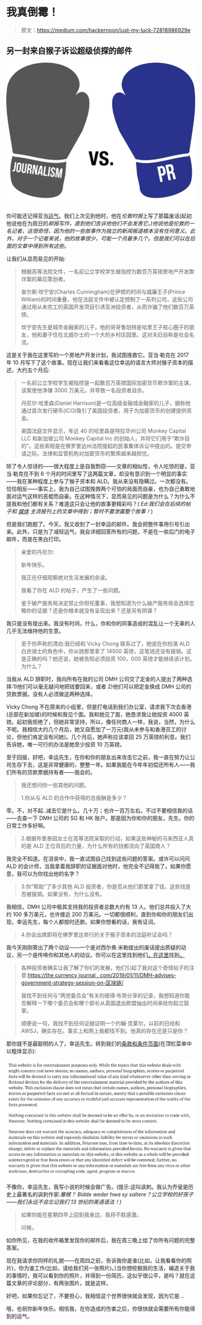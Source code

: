 # 我真倒霉！

> 原文：<https://medium.com/hackernoon/just-my-luck-72818986929e>

## 另一封来自猴子诉讼超级侦探的邮件

![](img/39972a157cdd38d3a5652c6321b87324.png)

你可能还记得亚当[运气](https://hackernoon.com/tagged/luck)。我们上次见到他时，他在*伦敦时报*上写了那篇废话(起初他说他在为周日的*邮报写作，直到他们告诉他他们不会发表它。)他说他是伦敦的一名记者，这很奇怪，因为他的一些故事作为独立的新闻报道根本没有任何意义。此外，对于一个记者来说，他的故事很少，可能一个月最多几个。但是我们可以在后面的文章中得到所有这些。*

让我们从显而易见的开始:

> 根据高等法院文件，一名前公立学校学生被指控为数百万英镑房地产开发欺诈案的幕后策划者。
> 
> 查尔斯·坎宁安(Charles Cunningham)在伊顿的时间与威廉王子(Prince William)的时间重叠，他在法庭文件中被认定控制了一系列公司，这些公司通过用从未完工的英国开发项目引诱亚洲投资者，从而诈骗了他们数百万英镑。
> 
> 坎宁安先生是城市金融家的儿子，他的哥哥鲁珀特是哈里王子核心圈子的朋友，他和妻子住在北威尔士的一个大的乡村庄园里。这对夫妇自称是社会名流。

这是关于我在这里写的一个房地产开发计划，我试图挽救它。亚当·勒克在 2017 年 10 月写下了这个故事。现在让我们来看看这位幸运的语言大师对猴子资本的描述，大约五个月后:

> 一名前公立学校学生被指控是一起数百万英镑国际加密货币欺诈案的主谋，该案使他净赚 3000 万美元，并导致一名投资者自杀。
> 
> 丹尼尔·哈里森(Daniel Harrison)是一位高级金融城金融家的儿子，据称他通过首次发行硬币(ICO)吸引了美国投资者，用于为加密货币的创建提供资金。
> 
> 美国法庭文件显示，年近 40 的哈里森是特拉华州公司 Monkey Capital LLC 和新加坡公司 Monkey Capital Inc 的创始人，并将它们用于“欺诈目的”。这些索赔是在佛罗里达州法院提起的民事集体诉讼中提出的。提交申请之际，法律和监管机构对加密货币的繁荣越来越担忧。

除了令人惊讶的——很大程度上是自我剽窃——文章的相似性，令人吃惊的是，亚当·勒克在不到 6 个月的时间里写了这两篇文章，却没有意识到一个明显的事实——我在某种程度上参与了猴子资本和 ALD。我从来没有隐瞒过。一次都没有。恰恰相反——事实上，我为自己试图挽救两个可怕的局面而自豪，也为自己勇敢地面对运气这样的恶棍而自豪。在这种情况下，显而易见的问题是为什么？为什么不提我和他们都有关系？难道这只会让他的故事更精彩吗？( *Ed:我们会在后续的帖子和* [*媒体*](https://hackernoon.com/tagged/media) *主流报刊上的文章中得到；暂时不要泄露整个故事！*)

但是我们跑题了。今天，我又收到了一封幸运的邮件。我会把整件事用引号引出来。此外，只是为了减轻运气，我会详细回答所有的问题，不是在一些后门的电子邮件，而是在黑白打印。

> 亲爱的丹尼尔:
> 
> 新年快乐。
> 
> 我正在仔细观察绝对生活发展的余波。
> 
> 我看了你在 ALD 的帖子，产生了一些问题。
> 
> 鉴于破产服务局决定禁止你担任董事，我想知道为什么破产服务局会选择忽略你的证据？还是你根本就没有呈现出来？还是另有阴谋？

我只是没有提出来。我没有时间，什么，你和你的同事造成的混乱让一个无辜的人几乎无法维持他的生意。

> 至于你声称的清白:我已经和 Vicky Chong 联系过了，她说在你扮演 ALD 白衣骑士的角色中，你从她那里拿了 14500 英镑，这笔钱还没有报销。这是正确的吗？她还说，她被告知必须投资 100，000 英镑才能继续该计划。为什么？

当我从 ALD 辞职时，我向所有在我的公司 DMH 公司交了定金的人提出了两种选择:1)他们可以毫无疑问地把钱要回来，或者 2)他们可以把定金换成 DMH 公司的贷款票据。没有人必须做这两种选择。

Vicky Chong 不在原来的小组里，但是打电话到我们办公室，请求我下次去香港(总部在新加坡)的时候和我见个面。我和她见了面，她恳求我让她投资 4000 英镑。起初我拒绝了，但她非常坚持，所以，像任何商人一样，我说，当然，为什么不呢。我相信大约几个月后，她又自愿加了一万元(我从未参与和香港员工的讨论，但他们肯定没有问她)。几个月后，她声称应该拿回 25 万英镑的利息。我们告诉她，唯一可行的办法是她至少投资 10 万英镑。

至于回报，好吧，幸运先生，在你和你的朋友出来攻击它之前，我一直在努力让公司生存下去，这是非常健康的，整整一年。如果我能在今年年初偿还所有人——我们所有的贷款票据持有者——我会的。

> 我还想问你一些其他的问题。
> 
> 1.你从与 ALD 的合作中获得的总报酬是多少？

零。不，对不起..减去它是什么。几十万；也许一百万左右。不过不要相信我的话——去查一下 DMH 公司的 SG 和 HK 账户。那是因为你和你的朋友，先生。你的日常工作多好啊。

> 2.根据布里泰因女士在高等法院采取的行动，如果这些神秘的马来西亚人真的是 ALD 王位背后的力量，为什么所有的钱都流向了英国商人？

我完全不知道。在沮丧中，我一直试图自己找到这些问题的答案。或许可以问问 ALD 的会计师，当我拿着我辞职的证据面对他时，他完全不记得我了。如果你愿意，我可以为你找出他的名字？

> 3.你“帮助”了多少其他 ALD 投资者，你是否从他们那里拿了钱，这些钱是否被报销。如果没有，为什么没有。

我相信，DMH 公司中极其支持我的投资者总数大约有 13 人。他们总共投入了大约 100 多万美元，也许接近 200 万美元。一切都很顺利，直到你和你的朋友们出现，幸运先生，每个人都按时还款。如果你想看的话，我有证词。

> 4.你会出席即将在佛罗里达举行的关于猴子资本的法庭听证会吗？

我今天刚刚寄出了两个动议——一个是对西尔弗·米勒提出的废话提出质疑的动议，另一个是传唤你和其他人的动议。你可以在这里找到他们[，在这里](https://thecurrencyjournal.com/wp-content/uploads/2019/01/2.pdf)找到[。](https://thecurrencyjournal.com/wp-content/uploads/2019/01/1.pdf)

> 各种投资者确实让我了解了你们的发展，他们引起了我对这个奇怪帖子的注意:[https://the currency journal . com/2019/01/11/DMH-advises-government-strategy-session-on-区块链/](https://thecurrencyjournal.com/2019/01/11/dmh-advises-government-strategy-session-on-blockchain/)
> 
> 我找不到任何与“两党委员会”有关的彼得·布劳分享的记录，我想知道你能否解释一下哪个委员会和哪个部长从英国退出欧盟抽出时间来给你起立鼓掌。
> 
> 顺便说一句，我找不到任何证据证明一个约翰·克莱尔，以前的日经和 AWSJ，确实存在。事实上和网上我都找不到。他真的存在还是只是你？

那你就不是最聪明的人了，幸运先生。转到我们的[条款和条件页面](https://thecurrencyjournal.com/terms-of-service/)(在顶栏菜单中以粗体显示):

![](img/f22ed72be4880d75888fd2bceef7849a.png)

不像你，幸运先生，我写小说的时候会做广告。(提示:这叫讽刺。我认为乔叟是历史上最著名的讽刺作家:*塞根？* *Bidde weder hwa sy saltere？公立学校的好孩子——我们永远不会忘记我们 13 世纪的英语语法！)*

> 如果你能在星期四早上回到我身边，我将不胜感激。
> 
> 问候，

如你所见，在我的收件箱里发现你的邮件后，我在周三晚上给了你所有问题的完整答案。

现在我请求你同样的礼貌——在周四之前，告诉我你是谁(比如，让我看看你的照片)，你为谁工作(比如，请给我们另一张照片)。)当你想挖掘我的生活，编造关于我的事情时，我可以看到你的照片，并得到一份简历，这似乎很公平，是吗？就在这篇文章的评论部分，有两张图片。就是这样。

好吧，如果你忘记了，不要担心，我相信这个世界很快就会发现，因为它是…

哦，也祝你新年快乐。相信我，在你造成的伤害之后，你很快就会需要所有你能得到的运气。